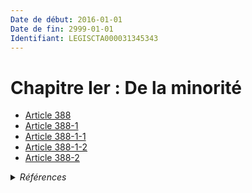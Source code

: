 ```yaml
---
Date de début: 2016-01-01
Date de fin: 2999-01-01
Identifiant: LEGISCTA000031345343
---
```


<h1>Chapitre Ier : De la minorité</h1>

- [Article 388](article_388.md)
- [Article 388-1](article_388-1.md)
- [Article 388-1-1](article_388-1-1.md)
- [Article 388-1-2](article_388-1-2.md)
- [Article 388-2](article_388-2.md)

<details>
  <summary><em>Références</em></summary>

  <h2>Articles faisant référence à la section</h2>
  
  <ul>
    <li>
      <a href="https://legal.tricoteuses.fr//redirection/LEGIARTI000031322336?vers=git&vers=legifrance">Ordonnance n° 2015-1288 du 15 octobre 2015 portant simplification et modernisation du droit de la famille - article 4 ENTIEREMENT_MODIF</a> MODIFIE source
    </li>
  </ul>
</details>

